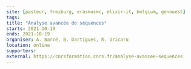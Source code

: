 ```yaml
---
site: [pasteur, freiburg, erasmusmc, elixir-it, belgium, genouest]
tags:
title: "Analyse avancée de séquences"
starts: 2021-10-19
ends: 2021-10-19
organiser: A. Barré, B. Dartigues, R. Uricaru
location: online
supporters:
external: https://cnrsformation.cnrs.fr/analyse-avancee-sequences
---
```



